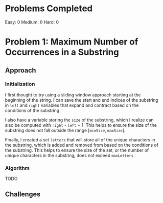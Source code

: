 # Problems Completed
Easy: 0
Medium: 0
Hard: 0

# Problem 1: Maximum Number of Occurrences in a Substring

## Approach

### Initialization

I first thought to try using a sliding window approach starting at the beginning of the string.
I can save the start and end indices of the substring in `left` and `right` variables that expand
and contract based on the conditions of the substring.

I also have a variable storing the `size` of the substring, which I realize can also be computed with
`right` - `left` + 1. This helps to ensure the size of the substring does not fall outside the range
[`minSize`, `maxSize`].

Finally, I created a set `letters` that will store all of the unique characters in the substring, which
is added and removed from based on the conditions of the substring. This helps to ensure the size of the
set, or the number of unique characters in the substring, does not exceed `maxLetters`.

### Algorithm

TODO

## Challenges